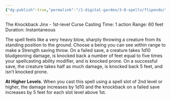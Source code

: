```yaml
---
{"dg-publish":true,"permalink":"/1-digital-garden/3-0-spells/flipendo/"}
---
```


The Knockback Jinx - 1st-level Curse 
Casting Time: 1 action 
Range: 60 feet 
Duration: Instantaneous 

The spell feels like a very heavy blow, sharply throwing a creature from its standing position to the ground. Choose a being you can see within range to make a Strength saving throw. On a failed save, a creature takes 1d10 bludgeoning damage, is knocked back a number of feet equal to five times your spellcasting ability modifier, and is knocked prone. On a successful save, the creature takes half as much damage, is knocked back 5 feet, and isn’t knocked prone.

**At Higher Levels**. When you cast this spell using a spell slot of 2nd level or higher, the damage increases by 1d10 and the knockback on a failed save increases by 5 feet for each slot level above 1st.